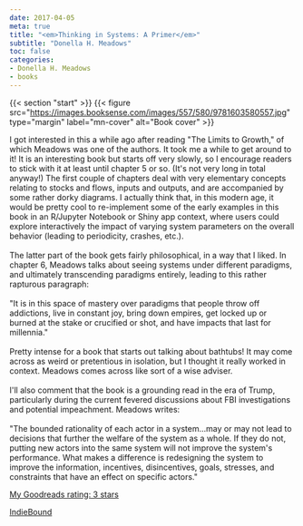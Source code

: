 ```yaml
---
date: 2017-04-05
meta: true
title: "<em>Thinking in Systems: A Primer</em>"
subtitle: "Donella H. Meadows"
toc: false
categories:
- Donella H. Meadows
- books
---
```


{{< section "start" >}}
{{< figure src="https://images.booksense.com/images/557/580/9781603580557.jpg" type="margin" label="mn-cover" alt="Book cover" >}}

I got interested in this a while ago after reading "The Limits to Growth," of which Meadows was one of the authors. It took me a while to get around to it! It is an interesting book but starts off very slowly, so I encourage readers to stick with it at least until chapter 5 or so. (It's not very long in total anyway!) The first couple of chapters deal with very elementary concepts relating to stocks and flows, inputs and outputs, and are accompanied by some rather dorky diagrams. I actually think that, in this modern age, it would be pretty cool to re-implement some of the early examples in this book in an R/Jupyter Notebook or Shiny app context, where users could explore interactively the impact of varying system parameters on the overall behavior (leading to periodicity, crashes, etc.).<br /><br />The latter part of the book gets fairly philosophical, in a way that I liked. In chapter 6, Meadows talks about seeing systems under different paradigms, and ultimately transcending paradigms entirely, leading to this rather rapturous paragraph:<br /><br />"It is in this space of mastery over paradigms that people throw off addictions, live in constant joy, bring down empires, get locked up or burned at the stake or crucified or shot, and have impacts that last for millennia."<br /><br />Pretty intense for a book that starts out talking about bathtubs! It may come across as weird or pretentious in isolation, but I thought it really worked in context. Meadows comes across like sort of a wise adviser.<br /><br />I'll also comment that the book is a grounding read in the era of Trump, particularly during the current fevered discussions about FBI investigations and potential impeachment. Meadows writes: <br /><br />"The bounded rationality of each actor in a system...may or may not lead to decisions that further the welfare of the system as a whole. If they do not, putting new actors into the same system will not improve the system's performance. What makes a difference is redesigning the system to improve the information, incentives, disincentives, goals, stresses, and constraints that have an effect on specific actors."

[My Goodreads rating: 3 stars](https://www.goodreads.com/review/show/1958370857)  

[IndieBound](https://www.indiebound.org/book/9781603580557)
